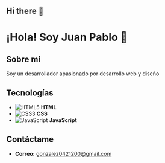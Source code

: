 ## Hi there 👋

# ¡Hola! Soy Juan Pablo 👋

## Sobre mí
Soy un desarrollador apasionado por desarrollo web y diseño  

## Tecnologías
- ![HTML5](https://img.icons8.com/color/48/000000/html-5.png) **HTML**
- ![CSS3](https://img.icons8.com/color/48/000000/css3.png) **CSS**
- ![JavaScript](https://img.icons8.com/color/48/000000/javascript.png) **JavaScript**




## Contáctame
- **Correo:** [gonzalez0421200@gmail.com](mailto:gonzalez0421200@gmail.com)


<!--
**PablitinGlez/PablitinGlez** is a ✨ _special_ ✨ repository because its `README.md` (this file) appears on your GitHub profile.

Here are some ideas to get you started:

- 🔭 I’m currently working on ...
- 🌱 I’m currently learning ...
- 👯 I’m looking to collaborate on ...
- 🤔 I’m looking for help with ...
- 💬 Ask me about ...
- 📫 How to reach me: ...
- 😄 Pronouns: ...
- ⚡ Fun fact: ...
-->
